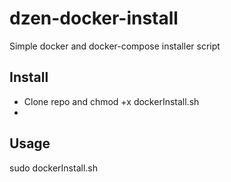 # dzen-docker-install
Simple docker and docker-compose installer script

## Install
* Clone repo and chmod +x dockerInstall.sh
* 

## Usage
sudo dockerInstall.sh
